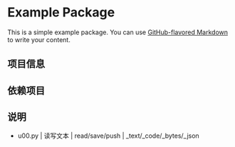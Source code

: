 # Example Package

This is a simple example package. You can use
[GitHub-flavored Markdown](https://guides.github.com/features/mastering-markdown/)
to write your content.

## 项目信息

## 依赖项目

## 说明

+ u00.py | 读写文本 | read/save/push | _text/_code/_bytes/_json